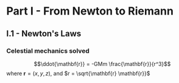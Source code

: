 # Part I - From Newton to Riemann
## I.1 - Newton's Laws
### Celestial mechanics solved

$$\ddot{\mathbf{r}} = -GMm \frac{\mathbf{r}}{r^3}$$ where $\mathbf{r} = (x, y, z)$, and $r = \sqrt{\mathbf{r} \mathbf{r}}$


<!--stackedit_data:
eyJoaXN0b3J5IjpbMTE3ODE0ODkwXX0=
-->